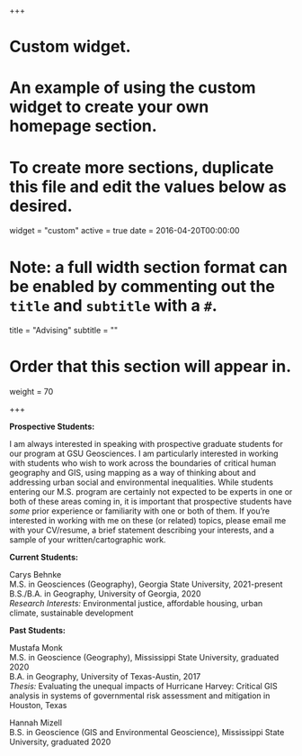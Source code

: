 +++
# Custom widget.
# An example of using the custom widget to create your own homepage section.
# To create more sections, duplicate this file and edit the values below as desired.
widget = "custom"
active = true
date = 2016-04-20T00:00:00

# Note: a full width section format can be enabled by commenting out the `title` and `subtitle` with a `#`.
title = "Advising"
subtitle = ""

# Order that this section will appear in.
weight = 70

+++

__Prospective Students:__

I am always interested in speaking with prospective graduate students for our program at GSU Geosciences. I am particularly interested in working with students who wish to work across the boundaries of critical human geography and GIS, using mapping as a way of thinking about and addressing urban social and environmental inequalities. While students entering our M.S. program are certainly not expected to be experts in one or both of these areas coming in, it is important that prospective students have _some_ prior experience or familiarity with one or both of them. If you’re interested in working with me on these (or related) topics, please email me with your CV/resume, a brief statement describing your interests, and a sample of your written/cartographic work.

__Current Students:__

Carys Behnke  
M.S. in Geosciences (Geography), Georgia State University, 2021-present   
B.S./B.A. in Geography, University of Georgia, 2020  
_Research Interests:_ Environmental justice, affordable housing, urban climate, sustainable development  

__Past Students:__

Mustafa Monk  
M.S. in Geoscience (Geography), Mississippi State University, graduated 2020  
B.A. in Geography, University of Texas-Austin, 2017  
_Thesis:_ Evaluating the unequal impacts of Hurricane Harvey: Critical GIS analysis in systems of governmental risk assessment and mitigation in Houston, Texas

Hannah Mizell  
B.S. in Geoscience (GIS and Environmental Geoscience), Mississippi State University, graduated 2020  
